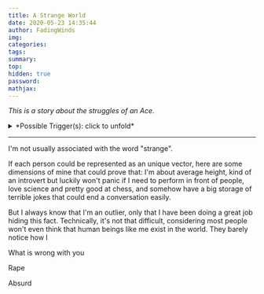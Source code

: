 ```yaml
---
title: A Strange World
date: 2020-05-23 14:35:44
author: FadingWinds
img:
categories: 
tags:
summary:
top:
hidden: true
password:
mathjax:
---
```


*This is a story about the struggles of an Ace.* 

<details>
<summary> *Possible Trigger(s): click to unfold* </summary>
sexual assault
</details>

****

I'm not usually associated with the word "strange".

If each person could be represented as an unique vector, here are some dimensions of mine that could prove that: I'm about average height, kind of an introvert but luckily won't panic if I need to perform in front of people, love science and pretty good at chess, and somehow have a big storage of terrible jokes that could end a conversation easily.

But I always know that I'm an outlier, only that I have been doing a great job hiding this fact. Technically, it's not that difficult, considering most people won't even think that human beings like me exist in the world. They barely notice how I 



What is wrong with you

Rape

Absurd